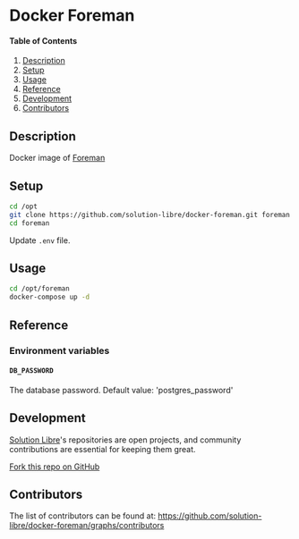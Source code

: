 # Docker Foreman

#### Table of Contents

1. [Description](#module-description)
2. [Setup](#setup)
3. [Usage](#usage)
4. [Reference](#reference)
4. [Development](#development)
5. [Contributors](#contributors)

## Description

Docker image of [Foreman](http://theforeman.org/)

## Setup

```sh
cd /opt
git clone https://github.com/solution-libre/docker-foreman.git foreman
cd foreman
```

Update `.env` file.

## Usage

```sh
cd /opt/foreman
docker-compose up -d
```

## Reference

### Environment variables

#### `DB_PASSWORD`

The database password. Default value: 'postgres\_password'

## Development

[Solution Libre](https://www.solution-libre.fr)'s repositories are open projects, and community contributions are essential for keeping them great.


[Fork this repo on GitHub](https://github.com/solution-libre/docker-foreman/fork)

## Contributors

The list of contributors can be found at: https://github.com/solution-libre/docker-foreman/graphs/contributors
